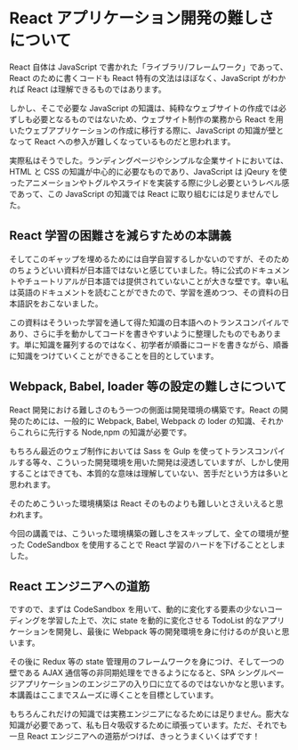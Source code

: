 # React アプリケーション開発の難しさについて

React 自体は JavaScript で書かれた「ライブラリ/フレームワーク」であって、React のために書くコードも React 特有の文法はほぼなく、JavaScript がわかれば React は理解できるものではあります。

しかし、そこで必要な JavaScript の知識は、純粋なウェブサイトの作成では必ずしも必要となるものではないため、ウェブサイト制作の業務から React を用いたウェブアプリケーションの作成に移行する際に、JavaScript の知識が壁となって React への参入が難しくなっているものだと思われます。

実際私はそうでした。ランディングページやシンプルな企業サイトにおいては、HTML と CSS の知識が中心的に必要なものであり、JavaScript は jQeury を使ったアニメーションやトグルやスライドを実装する際に少し必要というレベル感であって、この JavaScript の知識では React に取り組むには足りませんでした。

## React 学習の困難さを減らすための本講義

そしてこのギャップを埋めるためには自学自習するしかないのですが、そのためのちょうどいい資料が日本語ではないと感じていました。特に公式のドキュメントやチュートリアルが日本語では提供されていないことが大きな壁です。幸い私は英語のドキュメントを読むことができたので、学習を進めつつ、その資料の日本語訳をおこないました。

この資料はそういった学習を通して得た知識の日本語へのトランスコンパイルであり、さらに手を動かしてコードを書きやすいように整理したものでもあります。単に知識を羅列するのではなく、初学者が順番にコードを書きながら、順番に知識をつけていくことができることを目的としています。

## Webpack, Babel, loader 等の設定の難しさについて

React 開発における難しさのもう一つの側面は開発環境の構築です。React の開発のためには、一般的に Webpack, Babel, Webpack の loder の知識、それからこれらに先行する Node,npm の知識が必要です。

もちろん最近のウェブ制作においては Sass を Gulp を使ってトランスコンパイルする等々、こういった開発環境を用いた開発は浸透していますが、しかし使用することはできても、本質的な意味は理解していない、苦手だという方は多いと思われます。

そのためこういった環境構築は React そのものよりも難しいとさえいえると思われます。

今回の講義では、こういった環境構築の難しさをスキップして、全ての環境が整った CodeSandbox を使用することで React 学習のハードを下げることとしました。

## React エンジニアへの道筋

ですので、まずは CodeSandbox を用いて、動的に変化する要素の少ないコーディングを学習した上で、次に state を動的に変化させる TodoList 的なアプリケーションを開発し、最後に Webpack 等の開発環境を身に付けるのが良いと思います。

その後に Redux 等の state 管理用のフレームワークを身につけ、そして一つの壁である AJAX 通信等の非同期処理をできるようになると、SPA シングルページアプリケーションのエンジニアの入り口に立てるのではないかなと思います。本講義はここまでスムーズに導くことを目標としています。

もちろんこれだけの知識では実務エンジニアになるためには足りません。膨大な知識が必要であって、私も日々吸収するために頑張っています。ただ、それでも一旦 React エンジニアへの道筋がつけば、きっとうまくいくはずです！




